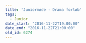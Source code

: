 ```yaml
---
title: 'Juniormøde - Drama forløb'
tags:
  - Junior
date_start: "2016-11-22T19:00:00"
date_end: "2016-11-22T21:00:00"
old_id: 6274
---
```

